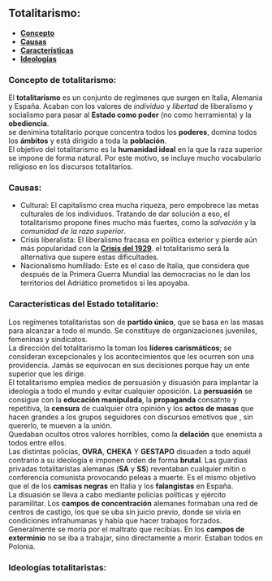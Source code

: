 ## Totalitarismo:  
  * [**Concepto**](#concepto-de-totalitarismo)  
  * [**Causas**](#causas)  
  * [**Características**](#características-del-estado-totalitario)  
  * [**Ideologías**](#ideologías-totalitaristas)  

### Concepto de totalitarismo:  
El **totalitarismo** es un conjunto de regímenes que surgen en Italia, Alemania y España. Acaban con los valores de *individuo* y *libertad* de liberalismo y socialismo para pasar al **Estado como poder** (no como herramienta) y la **obediencia**.  
se denimina totalitario porque concentra todos los **poderes**, domina todos los **ámbitos** y está dirigido a toda la **población**.  
El objetivo del totalitarismo es la **humanidad ideal** en la que la raza superior se impone de forma natural. Por este motivo, se incluye mucho vocabulario religioso en los discursos totalitarios.  

### Causas:  
  * Cultural: El capitalismo crea mucha riqueza, pero empobrece las metas culturales de los individuos. Tratando de dar solución a eso, el totalitarismo propone fines mucho más fuertes, como la *salvación* y la *comunidad de la raza superior*.  
  * Crisis liberalista: El liberalismo fracasa en política exterior y pierde aún más popularidad con la [**Crisis del 1929**](./Entreguerras/Crisis%20del%201929.md#crisis-del-1929). el totalitarismo será la alternativa que supere estas dificultades.  
  * Nacionalismo humillado: Este es el caso de Italia, que considera que después de la Primera Guerra Mundial las democracias no le dan los territorios del Adriático prometidos si les apoyaba.  

### Características del Estado totalitario:  
Los regímenes totalitaristas son de **partido único**, que se basa en las masas para alcanzar a todo el mundo. Se constituye de organizaciones juveniles, femeninas y sindicatos.  
La dirección del totalitarismo la toman los **líderes carismáticos**; se consideran excepcionales y los acontecimientos que les ocurren son una providencia. Jamás se equivocan en sus decisiones porque hay un ente superior que les dirige.  
El totalitarismo emplea medios de persuasión y disuasión para implantar la ideología a todo el mundo y evitar cualquier oposición. La **persuasión** se consigue con la **educación manipulada**, la **propaganda** consatnte y repetitiva, la **censura** de cualquier otra opinión y los **actos de masas** que hacen grandes a los grupos seguidores con discursos emotivos que , sin quererlo, te mueven a la unión.  
Quedaban ocultos otros valores horribles, como la **delación** que enemista a todos entre ellos.  
Las distintas policías, **OVRA**, **CHEKA** Y **GESTAPO** disuaden a todo aquél contrario a su ideología e imponen orden de forma **brutal**. Las guardias privadas totalitaristas alemanas (**SA** y **SS**) reventaban cualquier mitin o conferencia comunista provocando peleas a muerte. Es el mismo objetivo que el de los **camisas negras** en Italia y los **falangistas** en España.  
La disuasión se lleva a cabo mediante policías políticas y ejército paramilitar. 
Los **campos de concentración** alemanes formaban una red de centros de castigo, los que se uba sin juicio previo, donde se vivía en condiciones infrahumanas y había que hacer trabajos forzados. Generalmente se moría por el maltrato que recibías. En los **campos de exterminio** no se iba a trabajar, sino directamente a morir. Estaban todos en Polonia.  

### Ideologías totalitaristas:  
